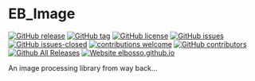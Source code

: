 # EB_Image

<!---
[![start with why](https://img.shields.io/badge/start%20with-why%3F-brightgreen.svg?style=flat)](http://www.ted.com/talks/simon_sinek_how_great_leaders_inspire_action)
--->
[![GitHub release](https://img.shields.io/github/release/elbosso/EB_Image/all.svg?maxAge=1)](https://GitHub.com/elbosso/EB_Image/releases/)
[![GitHub tag](https://img.shields.io/github/tag/elbosso/EB_Image.svg)](https://GitHub.com/elbosso/EB_Image/tags/)
[![GitHub license](https://img.shields.io/github/license/elbosso/EB_Image.svg)](https://github.com/elbosso/EB_Image/blob/master/LICENSE)
[![GitHub issues](https://img.shields.io/github/issues/elbosso/EB_Image.svg)](https://GitHub.com/elbosso/EB_Image/issues/)
[![GitHub issues-closed](https://img.shields.io/github/issues-closed/elbosso/EB_Image.svg)](https://GitHub.com/elbosso/EB_Image/issues?q=is%3Aissue+is%3Aclosed)
[![contributions welcome](https://img.shields.io/badge/contributions-welcome-brightgreen.svg?style=flat)](https://github.com/elbosso/EB_Image/issues)
[![GitHub contributors](https://img.shields.io/github/contributors/elbosso/EB_Image.svg)](https://GitHub.com/elbosso/EB_Image/graphs/contributors/)
[![Github All Releases](https://img.shields.io/github/downloads/elbosso/EB_Image/total.svg)](https://github.com/elbosso/EB_Image)
[![Website elbosso.github.io](https://img.shields.io/website-up-down-green-red/https/elbosso.github.io.svg)](https://elbosso.github.io/)

An image processing library from way back...
